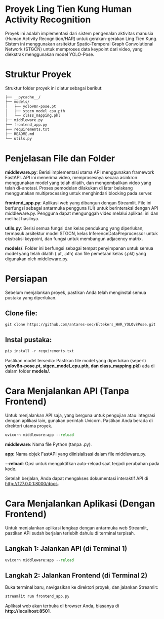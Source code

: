 # Proyek Ling Tien Kung Human Activity Recognition
Proyek ini adalah implementasi dari sistem pengenalan aktivitas manusia (Human Activity Recognition/HAR) untuk gerakan-gerakan Ling Tien Kung. Sistem ini menggunakan arsitektur Spatio-Temporal Graph Convolutional Network (STGCN) untuk memproses data keypoint dari video, yang diekstrak menggunakan model YOLO-Pose.

# Struktur Proyek
Struktur folder proyek ini diatur sebagai berikut:

``` markdown
├── __pycache__/
├── models/
│   ├── yolov8n-pose.pt
│   ├── stgcn_model_cpu.pth
│   └── class_mapping.pkl
├── middleware.py
├── frontend_app.py
├── requirements.txt
├── README.md
└── utils.py
```

# Penjelasan File dan Folder
**middleware.py**: Berisi implementasi utama API menggunakan framework FastAPI. API ini menerima video, memprosesnya secara asinkron menggunakan model yang telah dilatih, dan mengembalikan video yang telah di-anotasi. Proses pemodelan dilakukan di latar belakang menggunakan multiprocessing untuk menghindari blocking pada server.

**frontend_app.py**: Aplikasi web yang dibangun dengan Streamlit. File ini berfungsi sebagai antarmuka pengguna (UI) untuk berinteraksi dengan API middleware.py. Pengguna dapat mengunggah video melalui aplikasi ini dan melihat hasilnya.

**utils.py**: Berisi semua fungsi dan kelas pendukung yang diperlukan, termasuk arsitektur model STGCN, kelas InferenceDataPreprocessor untuk ekstraksi keypoint, dan fungsi untuk membangun adjacency matrix.

**models/**: Folder ini berfungsi sebagai tempat penyimpanan untuk semua model yang telah dilatih (.pt, .pth) dan file pemetaan kelas (.pkl) yang digunakan oleh middleware.py.


# Persiapan
Sebelum menjalankan proyek, pastikan Anda telah menginstal semua pustaka yang diperlukan.

## Clone file: 
```git
git clone https://github.com/antares-sec/Eltekers_HAR_YOLOv8Pose.git
```

## Instal pustaka:
``` python
pip install -r requirements.txt
```
Pastikan model tersedia: Pastikan file model yang diperlukan (seperti **yolov8n-pose.pt, stgcn_model_cpu.pth, dan class_mapping.pkl**) ada di dalam folder **models/**.

# Cara Menjalankan API (Tanpa Frontend)
Untuk menjalankan API saja, yang berguna untuk pengujian atau integrasi dengan aplikasi lain, gunakan perintah Uvicorn. Pastikan Anda berada di direktori utama proyek.
``` python
uvicorn middleware:app --reload
```
**middleware**: Nama file Python (tanpa .py).

**app**: Nama objek FastAPI yang diinisialisasi dalam file middleware.py.

**--reload**: Opsi untuk mengaktifkan auto-reload saat terjadi perubahan pada kode.

Setelah berjalan, Anda dapat mengakses dokumentasi interaktif API di http://127.0.0.1:8000/docs.

# Cara Menjalankan Aplikasi (Dengan Frontend)
Untuk menjalankan aplikasi lengkap dengan antarmuka web Streamlit, pastikan API sudah berjalan terlebih dahulu di terminal terpisah.

## Langkah 1: Jalankan API (di Terminal 1)
```python
uvicorn middleware:app --reload
```
## Langkah 2: Jalankan Frontend (di Terminal 2)
Buka terminal baru, navigasikan ke direktori proyek, dan jalankan Streamlit:
```python
streamlit run frontend_app.py
```
Aplikasi web akan terbuka di browser Anda, biasanya di **http://localhost:8501**.
